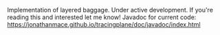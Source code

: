 Implementation of layered baggage.  Under active development.  If you're reading this and interested let me know!  Javadoc for current code: https://jonathanmace.github.io/tracingplane/doc/javadoc/index.html
  
